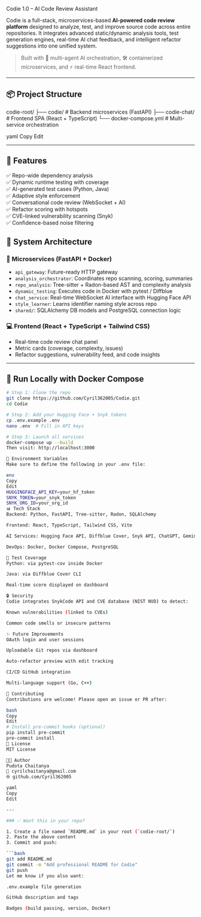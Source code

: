 Codie 1.0 – AI Code Review Assistant

Codie is a full-stack, microservices-based **AI-powered code review platform** designed to analyze, test, and improve source code across entire repositories. It integrates advanced static/dynamic analysis tools, test generation engines, real-time AI chat feedback, and intelligent refactor suggestions into one unified system.

> Built with 🧠 multi-agent AI orchestration, 🛠️ containerized microservices, and ⚡ real-time React frontend.

---

## 📦 Project Structure

codie-root/
├── codie/ # Backend microservices (FastAPI)
├── codie-chat/ # Frontend SPA (React + TypeScript)
└── docker-compose.yml # Multi-service orchestration

yaml
Copy
Edit

---

## 🚀 Features

✅ Repo-wide dependency analysis  
✅ Dynamic runtime testing with coverage  
✅ AI-generated test cases (Python, Java)  
✅ Adaptive style enforcement  
✅ Conversational code review (WebSocket + AI)  
✅ Refactor scoring with hotspots  
✅ CVE-linked vulnerability scanning (Snyk)  
✅ Confidence-based noise filtering


## 🧱 System Architecture

### 🔌 Microservices (FastAPI + Docker)
- `api_gateway`: Future-ready HTTP gateway
- `analysis_orchestrator`: Coordinates repo scanning, scoring, summaries
- `repo_analysis`: Tree-sitter + Radon-based AST and complexity analysis
- `dynamic_testing`: Executes code in Docker with pytest / Diffblue
- `chat_service`: Real-time WebSocket AI interface with Hugging Face API
- `style_learner`: Learns identifier naming style across repo
- `shared/`: SQLAlchemy DB models and PostgreSQL connection logic

### 💻 Frontend (React + TypeScript + Tailwind CSS)
- Real-time code review chat panel
- Metric cards (coverage, complexity, issues)
- Refactor suggestions, vulnerability feed, and code insights

---

## 🐳 Run Locally with Docker Compose

```bash
# Step 1: Clone the repo
git clone https://github.com/Cyril362005/Codie.git
cd Codie

# Step 2: Add your Hugging Face + Snyk tokens
cp .env.example .env
nano .env  # Fill in API keys

# Step 3: Launch all services
docker-compose up --build
Then visit: http://localhost:3000

🔐 Environment Variables
Make sure to define the following in your .env file:

env
Copy
Edit
HUGGINGFACE_API_KEY=your_hf_token
SNYK_TOKEN=your_snyk_token
SNYK_ORG_ID=your_org_id
📊 Tech Stack
Backend: Python, FastAPI, Tree-sitter, Radon, SQLAlchemy

Frontend: React, TypeScript, Tailwind CSS, Vite

AI Services: Hugging Face API, Diffblue Cover, Snyk API, ChatGPT, Gemini

DevOps: Docker, Docker Compose, PostgreSQL

🧪 Test Coverage
Python: via pytest-cov inside Docker

Java: via Diffblue Cover CLI

Real-time score displayed on dashboard

🔒 Security
Codie integrates SnykCode API and CVE database (NIST NVD) to detect:

Known vulnerabilities (linked to CVEs)

Common code smells or insecure patterns

✨ Future Improvements
OAuth login and user sessions

Uploadable Git repos via dashboard

Auto-refactor preview with edit tracking

CI/CD GitHub integration

Multi-language support (Go, C++)

🤝 Contributing
Contributions are welcome! Please open an issue or PR after:

bash
Copy
Edit
# Install pre-commit hooks (optional)
pip install pre-commit
pre-commit install
📄 License
MIT License

👨‍💻 Author
Pudota Chaitanya
📧 cyrilchaitanya@gmail.com
🌐 github.com/Cyril362005

yaml
Copy
Edit

---

### ✅ Want this in your repo?

1. Create a file named `README.md` in your root (`codie-root/`)
2. Paste the above content
3. Commit and push:

```bash
git add README.md
git commit -m "Add professional README for Codie"
git push
Let me know if you also want:

.env.example file generation

GitHub description and tags

Badges (build passing, version, Docker)

